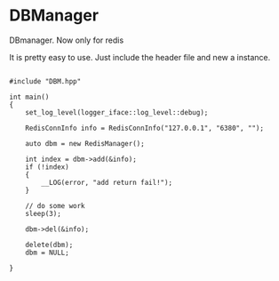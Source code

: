 # DBManager
DBmanager. Now only for redis

It is pretty easy to use. Just include the header file and new a instance.

```

#include "DBM.hpp"

int main()
{
    set_log_level(logger_iface::log_level::debug);

    RedisConnInfo info = RedisConnInfo("127.0.0.1", "6380", "");

    auto dbm = new RedisManager();

    int index = dbm->add(&info);
    if (!index)
    {
        __LOG(error, "add return fail!");
    }

    // do some work
    sleep(3);

    dbm->del(&info);

    delete(dbm);
    dbm = NULL;

}
```